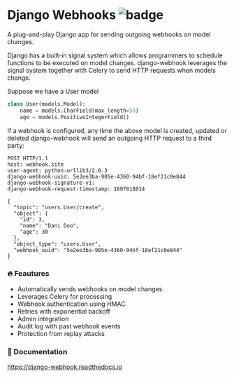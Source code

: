 # Django Webhooks ![badge](https://github.com/danihodovic/django-webhook/actions/workflows/ci.yml/badge.svg?event=push)

A plug-and-play Django app for sending outgoing webhooks on model changes.

Django has a built-in signal system which allows programmers to schedule functions to be executed on
model changes. django-webhook leverages the signal system together with Celery to send HTTP requests
when models change.

Suppose we have a User model
```python
class User(models.Model):
    name = models.CharField(max_length=50)
    age = models.PositiveIntegerField()
```

If a webhook is configured, any time the above model is created, updated or deleted django-webhook
will send an outgoing HTTP request to a third party:

```
POST HTTP/1.1
host: webhook.site
user-agent: python-urllib3/2.0.3
django-webhook-uuid: 5e2ee3ba-905e-4360-94bf-18ef21c0e844
django-webhook-signature-v1:
django-webhook-request-timestamp: 1697818014

{
  "topic": "users.User/create",
  "object": {
    "id": 3,
    "name": "Dani Doo",
    "age": 30
  },
  "object_type": "users.User",
  "webhook_uuid": "5e2ee3ba-905e-4360-94bf-18ef21c0e844"
}
```

### 🔥 Feautures
- Automatically sends webhooks on model changes
- Leverages Celery for processing
- Webhook authentication using HMAC
- Retries with exponential backoff
- Admin integration
- Audit log with past webhook events
- Protection from replay attacks

### 📖 Documentation

https://django-webhook.readthedocs.io
